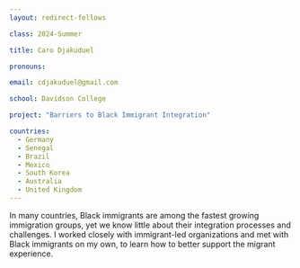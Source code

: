```yaml
---
layout: redirect-fellows

class: 2024-Summer

title: Caro Djakuduel

pronouns: 

email: cdjakuduel@gmail.com

school: Davidson College

project: "Barriers to Black Immigrant Integration"

countries:
  - Germany
  - Senegal
  - Brazil
  - Mexico
  - South Korea
  - Australia
  - United Kingdom
---
```


In many countries, Black immigrants are among the fastest growing immigration groups, yet we know little about their integration processes and challenges. I worked closely with immigrant-led organizations and met with Black immigrants on my own, to learn how to better support the migrant experience.
